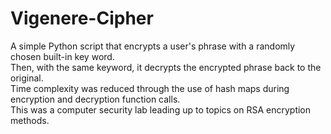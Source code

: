 # Vigenere-Cipher

A simple Python script that encrypts a user's phrase with a randomly chosen built-in key word.</br>
Then, with the same keyword, it decrypts the encrypted phrase back to the original.</br>
Time complexity was reduced through the use of hash maps during encryption and decryption function calls.</br>
This was a computer security lab leading up to topics on RSA encryption methods.</br>
